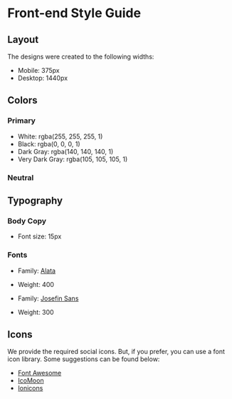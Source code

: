 # Front-end Style Guide

## Layout

The designs were created to the following widths:

- Mobile: 375px
- Desktop: 1440px

## Colors

### Primary

- White: rgba(255, 255, 255, 1)
- Black: rgba(0, 0, 0, 1)
- Dark Gray: rgba(140, 140, 140, 1)
- Very Dark Gray: rgba(105, 105, 105, 1)

### Neutral

## Typography

### Body Copy

- Font size: 15px

### Fonts

- Family: [Alata](https://fonts.google.com/specimen/Alata)
- Weight: 400

- Family: [Josefin Sans](https://fonts.google.com/specimen/Josefin+Sans)
- Weight: 300

## Icons

We provide the required social icons. But, if you prefer, you can use a font icon library. Some suggestions can be found below:

- [Font Awesome](https://fontawesome.com)
- [IcoMoon](https://icomoon.io)
- [Ionicons](https://ionicons.com)

